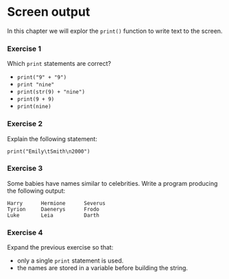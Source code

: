 
# Screen output

In this chapter we will explor the `print()` function to write text to the screen.


### Exercise 1

Which `print` statements are correct?

* `print("9" + "9")`
* `print "nine"`
* `print(str(9) + "nine")`
* `print(9 + 9)`
* `print(nine)`


### Exercise 2

Explain the following statement:

    print("Emily\tSmith\n2000")

### Exercise 3

Some babies have names similar to celebrities. Write a program producing the following output:

    Harry      Hermione      Severus
    Tyrion     Daenerys      Frodo
    Luke       Leia          Darth

### Exercise 4

Expand the previous exercise so that:

* only a single `print` statement is used.
* the names are stored in a variable before building the string.
